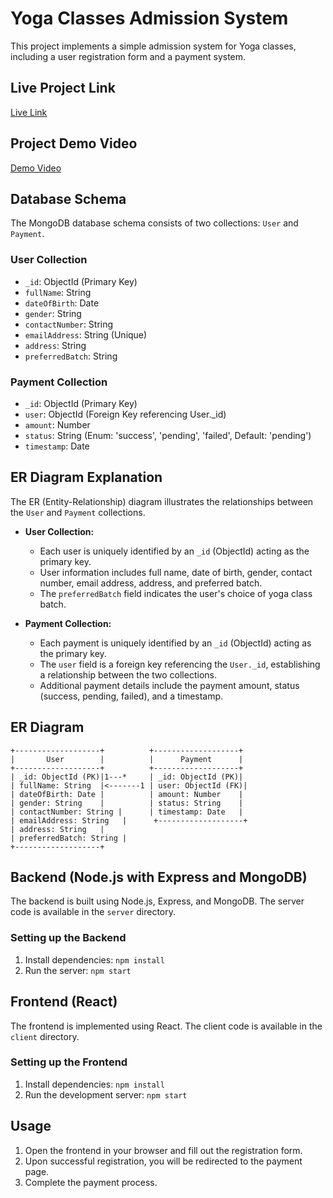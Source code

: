 

# Yoga Classes Admission System

This project implements a simple admission system for Yoga classes, including a user registration form and a payment system.

## Live Project Link

[Live Link](https://yoga-classes-addmission-form.netlify.app/)

## Project Demo Video 

[Demo Video](https://drive.google.com/file/d/11Y8mai3JOy05sRaYWynLf5q18NObd41A/view?usp=drive_link)




## Database Schema

The MongoDB database schema consists of two collections: `User` and `Payment`.

### User Collection

- `_id`: ObjectId (Primary Key)
- `fullName`: String
- `dateOfBirth`: Date
- `gender`: String
- `contactNumber`: String
- `emailAddress`: String (Unique)
- `address`: String
- `preferredBatch`: String

### Payment Collection

- `_id`: ObjectId (Primary Key)
- `user`: ObjectId (Foreign Key referencing User._id)
- `amount`: Number
- `status`: String (Enum: 'success', 'pending', 'failed', Default: 'pending')
- `timestamp`: Date

## ER Diagram Explanation

The ER (Entity-Relationship) diagram illustrates the relationships between the `User` and `Payment` collections.

- **User Collection:**
  - Each user is uniquely identified by an `_id` (ObjectId) acting as the primary key.
  - User information includes full name, date of birth, gender, contact number, email address, address, and preferred batch.
  - The `preferredBatch` field indicates the user's choice of yoga class batch.

- **Payment Collection:**
  - Each payment is uniquely identified by an `_id` (ObjectId) acting as the primary key.
  - The `user` field is a foreign key referencing the `User._id`, establishing a relationship between the two collections.
  - Additional payment details include the payment amount, status (success, pending, failed), and a timestamp.

## ER Diagram
```
+-------------------+          +-------------------+
|       User        |          |      Payment      |
+-------------------+          +-------------------+
| _id: ObjectId (PK)|1---*     | _id: ObjectId (PK)|
| fullName: String  |<-------1 | user: ObjectId (FK)|
| dateOfBirth: Date |          | amount: Number    |
| gender: String    |          | status: String    |
| contactNumber: String |      | timestamp: Date   |
| emailAddress: String   |      +-------------------+
| address: String   |
| preferredBatch: String |
+-------------------+
```


## Backend (Node.js with Express and MongoDB)

The backend is built using Node.js, Express, and MongoDB. The server code is available in the `server` directory.

### Setting up the Backend

1. Install dependencies: `npm install`
2. Run the server: `npm start`

## Frontend (React)

The frontend is implemented using React. The client code is available in the `client` directory.

### Setting up the Frontend

1. Install dependencies: `npm install`
2. Run the development server: `npm start`

## Usage

1. Open the frontend in your browser and fill out the registration form.
2. Upon successful registration, you will be redirected to the payment page.
3. Complete the payment process.



